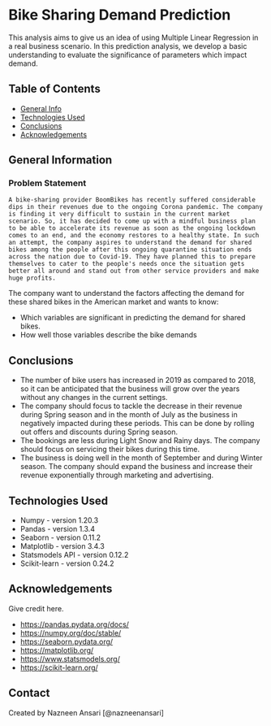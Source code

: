 # Bike Sharing Demand Prediction
 This analysis aims to give us an idea of using Multiple Linear Regression in a real business scenario. In this prediction analysis, we develop a basic understanding to evaluate the significance of parameters which impact demand.


## Table of Contents
* [General Info](#general-information)
* [Technologies Used](#technologies-used)
* [Conclusions](#conclusions)
* [Acknowledgements](#acknowledgements)

## General Information
### Problem Statement
    A bike-sharing provider BoomBikes has recently suffered considerable dips in their revenues due to the ongoing Corona pandemic. The company is finding it very difficult to sustain in the current market scenario. So, it has decided to come up with a mindful business plan to be able to accelerate its revenue as soon as the ongoing lockdown comes to an end, and the economy restores to a healthy state. In such an attempt, the company aspires to understand the demand for shared bikes among the people after this ongoing quarantine situation ends across the nation due to Covid-19. They have planned this to prepare themselves to cater to the people's needs once the situation gets better all around and stand out from other service providers and make huge profits.
  The company want to understand the factors affecting the demand for these shared bikes in the American market and wants to know:

  - Which variables are significant in predicting the demand for shared bikes.
  - How well those variables describe the bike demands 

## Conclusions
- The number of bike users has increased in 2019 as compared to 2018, so it can be anticipated that the business will grow over the years without any changes in the current settings.
- The company should focus to tackle the decrease in their revenue during Spring season and in the month of July as the business in negatively impacted during these periods. This can be done by rolling out offers and discounts during Spring season.
- The bookings are less during Light Snow and Rainy days. The company should focus on servicing their bikes during this time.
- The business is doing well in the month of September and during Winter season. The company should expand the business and increase their revenue exponentially through marketing and advertising.

## Technologies Used
- Numpy - version 1.20.3
- Pandas - version 1.3.4
- Seaborn - version 0.11.2
- Matplotlib - version 3.4.3
- Statsmodels API - version 0.12.2
- Scikit-learn - version 0.24.2

## Acknowledgements
Give credit here.
- https://pandas.pydata.org/docs/
- https://numpy.org/doc/stable/
- https://seaborn.pydata.org/
- https://matplotlib.org/
- https://www.statsmodels.org/
- https://scikit-learn.org/

## Contact
Created by
Nazneen Ansari [@nazneenansari]
